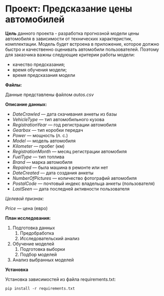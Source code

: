 # Проект: Предсказание цены автомобилей
**Цель** данного проекта - разработка прогнозной модели цены автомобиля в зависимости от технических характеристик, комплектации. Модель будет встроена в приложение, которое должно быстро и качественно оценивать автомобили пользователей. Поэтому для заказчика важны следующие критерии работы модели:
+ качество предсказания;
+ время обучения модели;
+ время предсказания модели



**Файлы:**

Данные представлены файлом *autos.csv*

**Описание данных:**

- *DateCrawled* — дата скачивания анкеты из базы
- *VehicleType* — тип автомобильного кузова
- *RegistrationYear* — год регистрации автомобиля
- *Gearbox* — тип коробки передач
- *Power* — мощность (л. с.)
- *Model* — модель автомобиля
- *Kilometer* — пробег (км)
- *RegistrationMonth* — месяц регистрации автомобиля
- *FuelType* — тип топлива
- *Brand* — марка автомобиля
- *Repaired* — была машина в ремонте или нет
- *DateCreated* — дата создания анкеты
- *NumberOfPictures* — количество фотографий автомобиля
- *PostalCode* — почтовый индекс владельца анкеты (пользователя)
- *LastSeen* — дата последней активности пользователя

*Целевой признак:*

*Price* — цена (евро)


**План исследования:**

1. Подготовка данных
    1. Предобработка
    2. Исследовательский анализ
2. Обучение моделей
    1. Подготовка выборки
    2. Подбор моделей
3. Анализ выбранных моделей


**Установка**

Установка зависимостей из файла requirements.txt:

`pip install -r requirements.txt`


